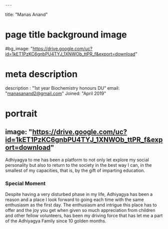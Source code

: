 
    ---
title: "Manas Anand"
# page title background image
#bg_image: "https://drive.google.com/uc?id=1kET1PzKC6gnbPU4TYJ_1XNWOb_ttPR_f&export=download"
# meta description
description : "1st year Biochemistry honours DU"
email: "manasanand2@gmail.com"
Joined: "April 2019"
# portrait
image: "https://drive.google.com/uc?id=1kET1PzKC6gnbPU4TYJ_1XNWOb_ttPR_f&export=download"
---

Adhiyagya to me has been a platform to not only let explore my social personality but also to return to the society in the best way I can, in the smallest of my capacities, that is, by the gift of imparting education.

### Special Moment
Despite having a very disturbed phase in my life, Adhiyagya has been a reason and a place I look forward to going each time with the same enthusiasm as the first day. The enthusiasm and intrigue this place has to offer and the joy you get when given so much appreciation from children and other fellow volunteers, has been my driving force that has let me a part of the Adhiyagya Family since 10 golden months.

